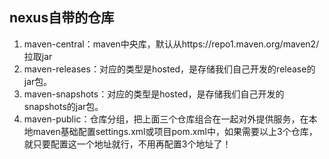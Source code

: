 ## nexus自带的仓库



1. maven-central：maven中央库，默认从https://repo1.maven.org/maven2/拉取jar
2. maven-releases：对应的类型是hosted，是存储我们自己开发的release的jar包。
3. maven-snapshots：对应的类型是hosted，是存储我们自己开发的snapshots的jar包。
4. maven-public：仓库分组，把上面三个仓库组合在一起对外提供服务，在本地maven基础配置settings.xml或项目pom.xml中，如果需要以上3个仓库，就只要配置这一个地址就行，不用再配置3个地址了！